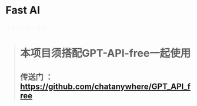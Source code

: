# Fast AI

<span style="color: AliceBlue;">作者小学生，极菜 <span>
> # 本项目须搭配GPT-API-free一起使用
> ## 传送门 ： https://github.com/chatanywhere/GPT_API_free

> 